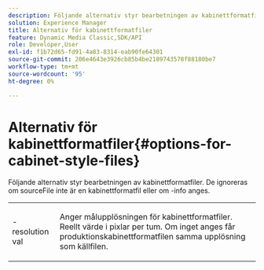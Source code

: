 ```yaml
---
description: Följande alternativ styr bearbetningen av kabinettformatfiler. De ignoreras om sourceFile inte är en kabinettformatfil eller om -info anges.
solution: Experience Manager
title: Alternativ för kabinettformatfiler
feature: Dynamic Media Classic,SDK/API
role: Developer,User
exl-id: f1b72d65-fd91-4a83-8314-eab90fe64301
source-git-commit: 206e4643e3926cb85b4be2189743578f88180be7
workflow-type: tm+mt
source-wordcount: '95'
ht-degree: 0%

---
```


# Alternativ för kabinettformatfiler{#options-for-cabinet-style-files}

Följande alternativ styr bearbetningen av kabinettformatfiler. De ignoreras om sourceFile inte är en kabinettformatfil eller om -info anges.

<table id="simpletable_332B78DDEB6540708844AB54AE321F9B"> 
 <tr class="strow"> 
  <td class="stentry"> <p><span class="codeph">-resolution <span class="varname"> val</span></span> </p> </td> 
  <td class="stentry"> <p>Anger målupplösningen för kabinettformatfiler. Reellt värde i pixlar per tum. Om inget anges får produktionskabinettformatfilen samma upplösning som källfilen. </p></td> 
 </tr> 
</table>
